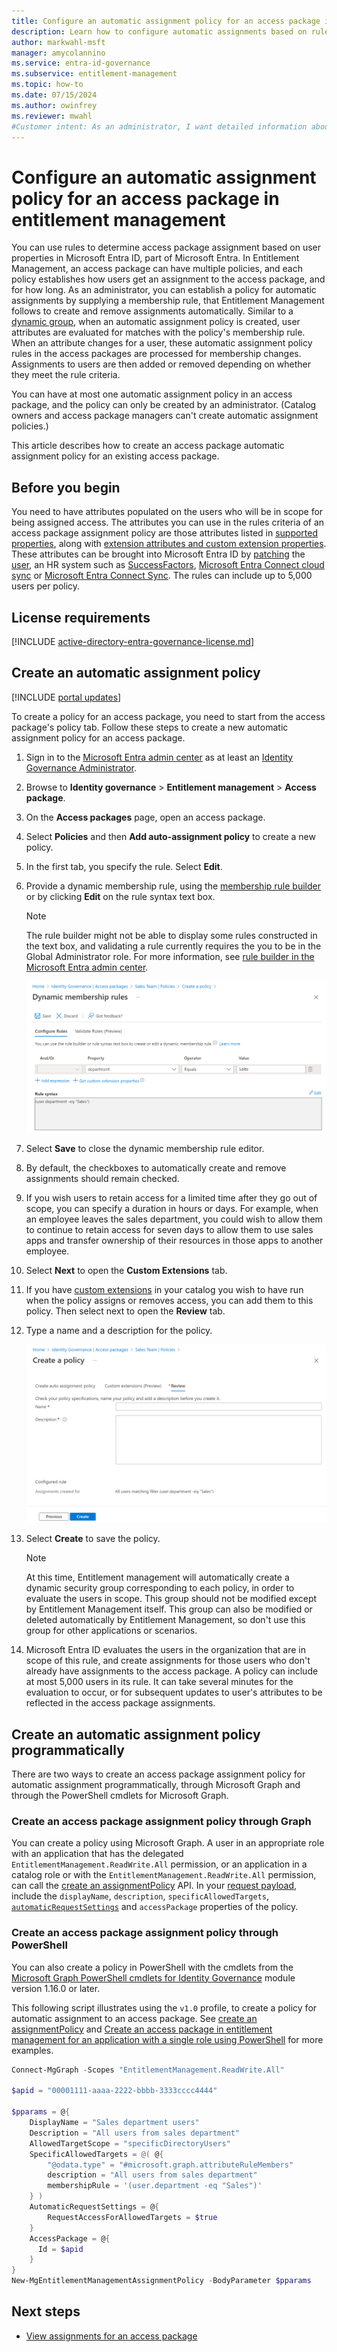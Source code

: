 ```yaml
---
title: Configure an automatic assignment policy for an access package in entitlement management - Microsoft Entra
description: Learn how to configure automatic assignments based on rules for an access package in entitlement management.
author: markwahl-msft
manager: amycolannino
ms.service: entra-id-governance
ms.subservice: entitlement-management
ms.topic: how-to
ms.date: 07/15/2024
ms.author: owinfrey
ms.reviewer: mwahl
#Customer intent: As an administrator, I want detailed information about how I can edit an access package to include a policy for users to get and lose access package assignments automatically, without them or an administrator needing to request access.
---
```

# Configure an automatic assignment policy for an access package in entitlement management

You can use rules to determine access package assignment based on user properties in Microsoft Entra ID, part of Microsoft Entra. In Entitlement Management, an access package can have multiple policies, and each policy establishes how users get an assignment to the access package, and for how long. As an administrator, you can establish a policy for automatic assignments by supplying a membership rule, that Entitlement Management follows to create and remove assignments automatically. Similar to a [dynamic group](../identity/users/groups-create-rule.md), when an automatic assignment policy is created, user attributes are evaluated for matches with the policy's membership rule. When an attribute changes for a user, these automatic assignment policy rules in the access packages are processed for membership changes. Assignments to users are then added or removed depending on whether they meet the rule criteria.

You can have at most one automatic assignment policy in an access package, and the policy can only be created by an administrator. (Catalog owners and access package managers can't create automatic assignment policies.)

This article describes how to create an access package automatic assignment policy for an existing access package.

## Before you begin

You need to have attributes populated on the users who will be in scope for being assigned access. The attributes you can use in the rules criteria of an access package assignment policy are those attributes listed in [supported properties](../identity/users/groups-dynamic-membership.md#supported-properties), along with [extension attributes and custom extension properties](../identity/users/groups-dynamic-membership.md#extension-properties-and-custom-extension-properties). These attributes can be brought into Microsoft Entra ID by [patching](../identity/app-provisioning/user-provisioning-sync-attributes-for-mapping.md#create-an-extension-attribute-for-cloud-only-users-using-microsoft-graph) the [user](/graph/api/resources/user), an HR system such as [SuccessFactors](../identity/app-provisioning/sap-successfactors-integration-reference.md), [Microsoft Entra Connect cloud sync](../identity/hybrid/cloud-sync/how-to-attribute-mapping.md) or [Microsoft Entra Connect Sync](../identity/hybrid/connect/how-to-connect-sync-feature-directory-extensions.md). The rules can include up to 5,000 users per policy.

## License requirements

[!INCLUDE [active-directory-entra-governance-license.md](../includes/entra-entra-governance-license.md)]

## Create an automatic assignment policy

[!INCLUDE [portal updates](../includes/portal-update.md)]

To create a policy for an access package, you need to start from the access package's policy tab. Follow these steps to create a new automatic assignment policy for an access package.

1. Sign in to the [Microsoft Entra admin center](https://entra.microsoft.com) as at least an [Identity Governance Administrator](../identity/role-based-access-control/permissions-reference.md#identity-governance-administrator).

1. Browse to **Identity governance** > **Entitlement management** > **Access package**.

1. On the **Access packages** page, open an access package.

1. Select **Policies** and then **Add auto-assignment policy** to create a new policy.

1. In the first tab, you specify the rule. Select **Edit**.

1. Provide a dynamic membership rule, using the [membership rule builder](../identity/users/groups-dynamic-membership.md) or by clicking **Edit** on the rule syntax text box.

   > [!NOTE]
   > The rule builder might not be able to display some rules constructed in the text box, and validating a rule currently requires the you to be in the Global Administrator role. For more information, see [rule builder in the Microsoft Entra admin center](../identity/users/groups-create-rule.md#rule-builder-in-the-azure-portal).

    ![Screenshot of an access package automatic assignment policy rule configuration.](./media/entitlement-management-access-package-auto-assignment-policy/auto-assignment-rule-configuration.png)

1. Select **Save** to close the dynamic membership rule editor.
1. By default, the checkboxes to automatically create and remove assignments should remain checked.
1. If you wish users to retain access for a limited time after they go out of scope, you can specify a duration in hours or days. For example, when an employee leaves the sales department, you could wish to allow them to continue to retain access for seven days to allow them to use sales apps and transfer ownership of their resources in those apps to another employee.
1. Select **Next** to open the **Custom Extensions** tab.

1. If you have [custom extensions](entitlement-management-logic-apps-integration.md) in your catalog you wish to have run when the policy assigns or removes access, you can add them to this policy.  Then select next to open the **Review** tab.

1. Type a name and a description for the policy.

    ![Screenshot of an access package automatic assignment policy review tab.](./media/entitlement-management-access-package-auto-assignment-policy/auto-assignment-review.png)

1. Select **Create** to save the policy.

   > [!NOTE]
   > At this time, Entitlement management will automatically create a dynamic security group corresponding to each policy, in order to evaluate the users in scope. This group should not be modified except by Entitlement Management itself.  This group can also be modified or deleted automatically by Entitlement Management, so don't use this group for other applications or scenarios.

1. Microsoft Entra ID evaluates the users in the organization that are in scope of this rule, and create assignments for those users who don't already have assignments to the access package. A policy can include at most 5,000 users in its rule. It can take several minutes for the evaluation to occur, or for subsequent updates to user's attributes to be reflected in the access package assignments.

## Create an automatic assignment policy programmatically

There are two ways to create an access package assignment policy for automatic assignment programmatically, through Microsoft Graph and through the PowerShell cmdlets for Microsoft Graph.

### Create an access package assignment policy through Graph

You can create a policy using Microsoft Graph. A user in an appropriate role with an application that has the delegated `EntitlementManagement.ReadWrite.All` permission, or an application in a catalog role or with the `EntitlementManagement.ReadWrite.All` permission, can call the [create an assignmentPolicy](/graph/api/entitlementmanagement-post-assignmentpolicies?tabs=http&view=graph-rest-1.0&preserve-view=true) API. In your [request payload](/graph/api/resources/accesspackageassignmentpolicy?view=graph-rest-1.0&preserve-view=true), include the `displayName`, `description`, `specificAllowedTargets`, [`automaticRequestSettings`](/graph/api/resources/accesspackageautomaticrequestsettings?view=graph-rest-1.0&preserve-view=true) and `accessPackage` properties of the policy.

### Create an access package assignment policy through PowerShell

You can also create a policy in PowerShell with the cmdlets from the [Microsoft Graph PowerShell cmdlets for Identity Governance](https://www.powershellgallery.com/packages/Microsoft.Graph.Identity.Governance/) module version 1.16.0 or later.

This following script illustrates using the `v1.0` profile, to create a policy for automatic assignment to an access package. See [create an assignmentPolicy](/graph/api/entitlementmanagement-post-assignmentpolicies?tabs=http&view=graph-rest-1.0&preserve-view=true) and [Create an access package in entitlement management for an application with a single role using PowerShell](entitlement-management-access-package-create-app.md) for more examples.


```powershell
Connect-MgGraph -Scopes "EntitlementManagement.ReadWrite.All"

$apid = "00001111-aaaa-2222-bbbb-3333cccc4444"

$pparams = @{
	DisplayName = "Sales department users"
	Description = "All users from sales department"
	AllowedTargetScope = "specificDirectoryUsers"
	SpecificAllowedTargets = @( @{
        "@odata.type" = "#microsoft.graph.attributeRuleMembers"
        description = "All users from sales department"
        membershipRule = '(user.department -eq "Sales")'
	} )
	AutomaticRequestSettings = @{
        RequestAccessForAllowedTargets = $true
	}
    AccessPackage = @{
      Id = $apid
    }
}
New-MgEntitlementManagementAssignmentPolicy -BodyParameter $pparams
```

## Next steps

- [View assignments for an access package](entitlement-management-access-package-assignments.md)
